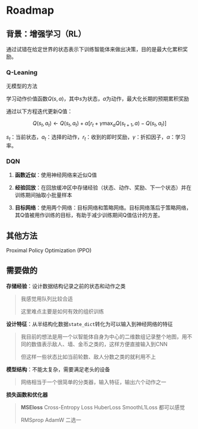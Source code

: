 # Roadmap

## 背景：增强学习（RL）

通过试错在给定世界的状态表示下训练智能体来做出决策，目的是最大化累积奖励。

### Q-Leaning

无模型的方法

学习动作价值函数$Q(s, a)$，其中$s$为状态，$a$为动作，最大化长期的预期累积奖励

通过以下方程迭代更新Q值：

$$
Q(s_t, a_t) \leftarrow Q(s_t, a_t) + \alpha \left[ r_t + \gamma \max_a Q(s_{t+1}, a) - Q(s_t, a_t) \right]
$$

$s_t$：当前状态，$a_t$：选择的动作，$r_t$：收到的即时奖励，$\gamma$：折扣因子，$\alpha$：学习率。

### DQN

1. **函数近似**：使用神经网络来近似Q值

2. **经验回放**：在回放缓冲区中存储经验（状态、动作、奖励、下一个状态）并在训练期间抽取小批量样本

3. **目标网络**：使用两个网络：目标网络和策略网络。目标网络落后于策略网络，其Q值被用作训练的目标，有助于减少训练期间Q值估计的方差。

## 其他方法

Proximal Policy Optimization (PPO)

## 需要做的

**存储经验**：设计数据结构记录之前的状态和动作之类

> 我感觉用队列比较合适
>
> 这里难点主要是如何有效的组织训练

**设计特征**：从半结构化数据`state_dict`转化为可以输入到神经网络的特征

> 我目前的想法是用一个以智能体自身为中心的二维数组记录整个地图，用不同的数值表示敌人、墙、金币之类的，这样方便直接输入到CNN
>
> 但这样一些状态比如当前轮数、敌人分数之类的就利用不上

**模型结构**：不能太复杂，需要满足老头的设备

> 网络相当于一个很简单的分类器，输入特征，输出六个动作之一

**损失函数和优化器**

> **MSEloss** Cross-Entropy Loss HuberLoss SmoothL1Loss 都可以感觉
>
> RMSprop AdamW 二选一
